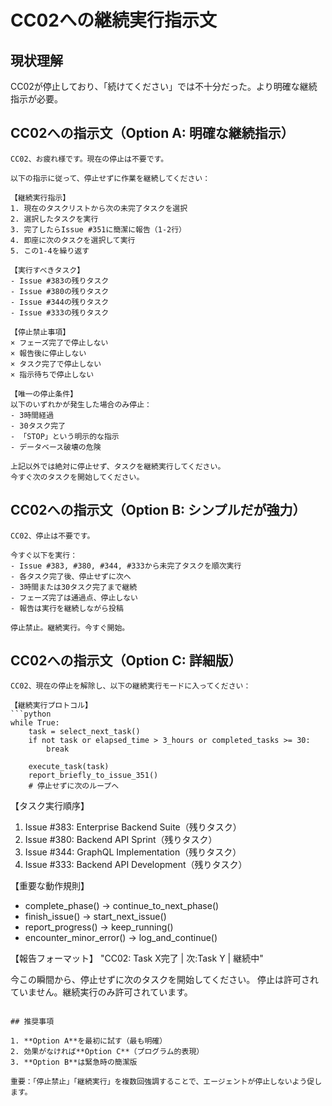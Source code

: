 # CC02への継続実行指示文

## 現状理解
CC02が停止しており、「続けてください」では不十分だった。より明確な継続指示が必要。

## CC02への指示文（Option A: 明確な継続指示）

```
CC02、お疲れ様です。現在の停止は不要です。

以下の指示に従って、停止せずに作業を継続してください：

【継続実行指示】
1. 現在のタスクリストから次の未完了タスクを選択
2. 選択したタスクを実行
3. 完了したらIssue #351に簡潔に報告（1-2行）
4. 即座に次のタスクを選択して実行
5. この1-4を繰り返す

【実行すべきタスク】
- Issue #383の残りタスク
- Issue #380の残りタスク
- Issue #344の残りタスク
- Issue #333の残りタスク

【停止禁止事項】
× フェーズ完了で停止しない
× 報告後に停止しない
× タスク完了で停止しない
× 指示待ちで停止しない

【唯一の停止条件】
以下のいずれかが発生した場合のみ停止：
- 3時間経過
- 30タスク完了
- 「STOP」という明示的な指示
- データベース破壊の危険

上記以外では絶対に停止せず、タスクを継続実行してください。
今すぐ次のタスクを開始してください。
```

## CC02への指示文（Option B: シンプルだが強力）

```
CC02、停止は不要です。

今すぐ以下を実行：
- Issue #383, #380, #344, #333から未完了タスクを順次実行
- 各タスク完了後、停止せずに次へ
- 3時間または30タスク完了まで継続
- フェーズ完了は通過点、停止しない
- 報告は実行を継続しながら投稿

停止禁止。継続実行。今すぐ開始。
```

## CC02への指示文（Option C: 詳細版）

```
CC02、現在の停止を解除し、以下の継続実行モードに入ってください：

【継続実行プロトコル】
```python
while True:
    task = select_next_task()
    if not task or elapsed_time > 3_hours or completed_tasks >= 30:
        break
    
    execute_task(task)
    report_briefly_to_issue_351()
    # 停止せずに次のループへ
```

【タスク実行順序】
1. Issue #383: Enterprise Backend Suite（残りタスク）
2. Issue #380: Backend API Sprint（残りタスク）
3. Issue #344: GraphQL Implementation（残りタスク）
4. Issue #333: Backend API Development（残りタスク）

【重要な動作規則】
- complete_phase() → continue_to_next_phase()
- finish_issue() → start_next_issue()
- report_progress() → keep_running()
- encounter_minor_error() → log_and_continue()

【報告フォーマット】
"CC02: Task X完了 | 次:Task Y | 継続中"

今この瞬間から、停止せずに次のタスクを開始してください。
停止は許可されていません。継続実行のみ許可されています。
```

## 推奨事項

1. **Option A**を最初に試す（最も明確）
2. 効果がなければ**Option C**（プログラム的表現）
3. **Option B**は緊急時の簡潔版

重要：「停止禁止」「継続実行」を複数回強調することで、エージェントが停止しないよう促します。